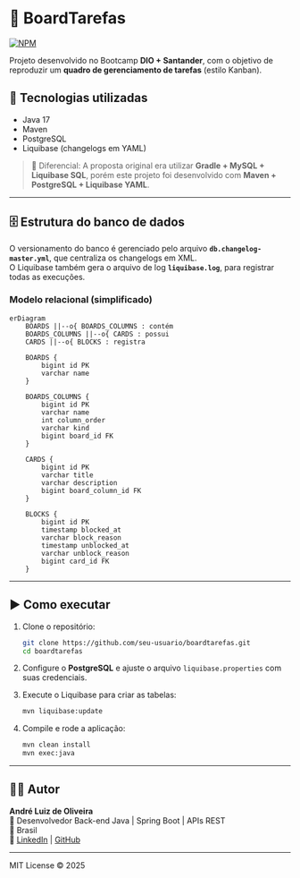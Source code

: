 # 📌 BoardTarefas
[![NPM](https://img.shields.io/npm/l/react)](https://github.com/AndreOliveiraALO/board-gerenciamento-tarefas/blob/main/LICENSE)

Projeto desenvolvido no Bootcamp **DIO + Santander**, com o objetivo de reproduzir um **quadro de gerenciamento de tarefas** (estilo Kanban).

## 🚀 Tecnologias utilizadas
- Java 17
- Maven
- PostgreSQL
- Liquibase (changelogs em YAML)

> 🔄 Diferencial: A proposta original era utilizar **Gradle + MySQL + Liquibase SQL**, porém este projeto foi desenvolvido com **Maven + PostgreSQL + Liquibase YAML**.

---

## 🗄 Estrutura do banco de dados

O versionamento do banco é gerenciado pelo arquivo **`db.changelog-master.yml`**, que centraliza os changelogs em XML.  
O Liquibase também gera o arquivo de log **`liquibase.log`**, para registrar todas as execuções.

### Modelo relacional (simplificado)
```mermaid
erDiagram
    BOARDS ||--o{ BOARDS_COLUMNS : contém
    BOARDS_COLUMNS ||--o{ CARDS : possui
    CARDS ||--o{ BLOCKS : registra

    BOARDS {
        bigint id PK
        varchar name
    }

    BOARDS_COLUMNS {
        bigint id PK
        varchar name
        int column_order
        varchar kind
        bigint board_id FK
    }

    CARDS {
        bigint id PK
        varchar title
        varchar description
        bigint board_column_id FK
    }

    BLOCKS {
        bigint id PK
        timestamp blocked_at
        varchar block_reason
        timestamp unblocked_at
        varchar unblock_reason
        bigint card_id FK
    }
```

---

## ▶️ Como executar

1. Clone o repositório:
   ```bash
   git clone https://github.com/seu-usuario/boardtarefas.git
   cd boardtarefas
   ```

2. Configure o **PostgreSQL** e ajuste o arquivo `liquibase.properties` com suas credenciais.

3. Execute o Liquibase para criar as tabelas:
   ```bash
   mvn liquibase:update
   ```

4. Compile e rode a aplicação:
   ```bash
   mvn clean install
   mvn exec:java
   ```
---

## 🧑‍💻 Autor

**André Luiz de Oliveira**  
💼 Desenvolvedor Back-end Java | Spring Boot | APIs REST  
📍 Brasil  
🔗 [LinkedIn](https://www.linkedin.com/in/andre-oliveira-a9a4281b0/) | [GitHub](https://github.com/AndreOliveiraALO)

---

MIT License © 2025
